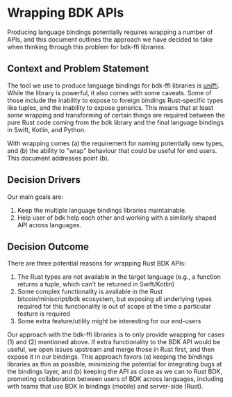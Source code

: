 # Wrapping BDK APIs
Producing language bindings potentially requires wrapping a number of APIs, and this document outlines the approach we have decided to take when thinking through this problem for bdk-ffi libraries.

## Context and Problem Statement
The tool we use to produce language bindings for bdk-ffi libraries is [uniffi]. While the library is powerful, it also comes with some caveats. Some of those include the inability to expose to foreign bindings Rust-specific types like tuples, and the inability to expose generics. This means that at least _some_ wrapping and transforming of certain things are required between the pure Rust code coming from the bdk library and the final language bindings in Swift, Kotlin, and Python.

With wrapping comes (a) the requirement for naming potentially new types, and (b) the ability to "wrap" behaviour that could be useful for end users. This document addresses point (b).

## Decision Drivers
Our main goals are:
1. Keep the multiple language bindings libraries maintainable.
2. Help user of bdk help each other and working with a similarly shaped API across languages.

## Decision Outcome
There are three potential reasons for wrapping Rust BDK APIs:
1. The Rust types are not available in the target language (e.g., a function returns a tuple, which can't be returned in Swift/Kotlin)
2. Some complex functionality is available in the Rust bitcoin/miniscript/bdk ecosystem, but exposing all underlying types required for this functionality is out of scope at the time a particular feature is required
3. Some extra feature/utility might be interesting for our end-users

Our approach with the bdk-ffi libraries is to only provide wrapping for cases (1) and (2) mentioned above. If extra functionality to the BDK API would be useful, we open issues upstream and merge those in Rust first, and then expose it in our bindings. This approach favors (a) keeping the bindings libraries as thin as possible, minimizing the potential for integrating bugs at the bindings layer, and (b) keeping the API as close as we can to Rust BDK, promoting collaboration between users of BDK across languages, including with teams that use BDK in bindings (mobile) and server-side (Rust).

[uniffi]: https://github.com/mozilla/uniffi-rs/
